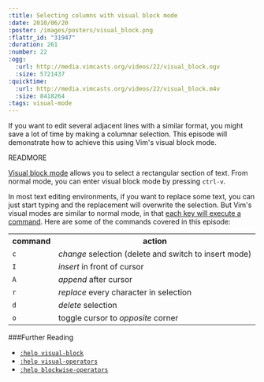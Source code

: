 ```yaml
--- 
:title: Selecting columns with visual block mode
:date: 2010/06/20
:poster: /images/posters/visual_block.png
:flattr_id: "31947"
:duration: 261
:number: 22
:ogg: 
  :url: http://media.vimcasts.org/videos/22/visual_block.ogv
  :size: 5721437
:quicktime: 
  :url: http://media.vimcasts.org/videos/22/visual_block.m4v
  :size: 8418264
:tags: visual-mode
---
```


If you want to edit several adjacent lines with a similar format, you might save a lot of time by making a columnar selection. This episode will demonstrate how to achieve this using Vim's visual block mode.


READMORE


[Visual block mode][v_block] allows you to select a rectangular section of text. From normal mode, you can enter visual block mode by pressing `ctrl-v`. 

In most text editing environments, if you want to replace some text, you can just start typing and the replacement will overwrite the selection. But Vim's visual modes are similar to normal mode, in that [each key will execute a command][v_commands]. Here are some of the commands covered in this episode:

<table>
  <tr>
    <th>command</th>
    <th>action</th>
  </tr>
  <tr>
    <td><code>c</code></td>
    <td><em>change</em> selection (delete and switch to insert mode)</td>
  </tr>
  <tr>
    <td><code>I</code></td>
    <td><em>insert</em> in front of cursor</td>
  </tr>
  <tr>
    <td><code>A</code></td>
    <td><em>append</em> after cursor</td>
  </tr>
  <tr>
    <td><code>r</code></td>
    <td><em>replace</em> every character in selection</td>
  </tr>
  <tr>
    <td><code>d</code></td>
    <td><em>delete</em> selection</td>
  </tr>
  <tr>
    <td><code>o</code></td>
    <td>toggle cursor to <em>opposite</em> corner</td>
  </tr>
</table>


###Further Reading

* [`:help visual-block`][v_block]
* [`:help visual-operators`][v_commands]
* [`:help blockwise-operators`][v_operators]

[v_block]: http://vimdoc.sourceforge.net/htmldoc/visual.html#visual-block
[v_operators]: http://vimdoc.sourceforge.net/htmldoc/visual.html#blockwise-operators
[v_commands]: http://vimdoc.sourceforge.net/htmldoc/visual.html#visual-operators
